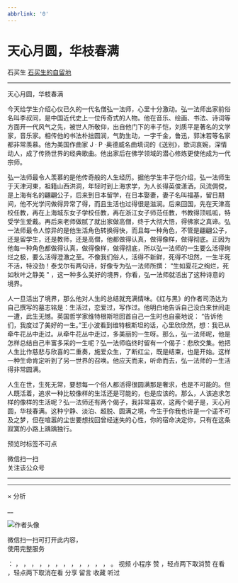 ```yaml
---
abbrlink: '0'
---
```

#  天心月圆，华枝春满

石买生  [ 石买生的自留地 ](javascript:void\(0\);)

__ _ _ _ _

天心月圆，华枝春满

今天给学生介绍心仪已久的一代名僧弘一法师，心里十分激动。弘一法师出家前俗名叫李叔同，是中国近代史上一位传奇式的人物。他在音乐、绘画、书法、诗词等方面开一代风气之先，被世人所敬仰，出自他门下的丰子恺，刘质平是著名的文学家，音乐家。相传他的书法朴拙圆润，气韵生动，一字千金，鲁迅，郭沫若等名家都非常羡慕。他为美国作曲家
J  ·  P  ·奥德威名曲填词的《送别》，歌词哀婉，深情动人，成了传扬世界的经典歌曲。他出家后在佛学领域的潜心修炼更使他成为一代宗师。

弘一法师最令人羡慕的是他传奇般的人生经历。据他学生丰子恺介绍，弘一法师生于天津河東，祖籍山西洪洞，年轻时到上海求学，为人长得英俊潇洒，风流倜傥，是上海有名的翩翩公子，后来到日本留学，在日本娶妻，妻子名叫福基，留日期间，他不光学问做得异常了得，而且生活也过得很是滋润。后来回国，先在天津高校任教，再在上海城东女子学校任教，再在浙江女子师范任教，书教得顶呱呱，特受学生爱戴。再后来老师做腻了就出家做高僧，终于大彻大悟，得佛家之真谛。弘一法师最令人惊异的是他生活角色转换得快，而且每一种角色，不管是翩翩公子，还是留学生，还是教师，还是高僧，他都做得认真，做得像样，做得彻底。正因为他每一种角色都做得认真，做得像样，做得彻底，所以弘一法师的一生要么活得绚烂之极，要么活得澄澈之至。不像我们俗人，活得不新鲜，死得不坦然，一生半死不活，特没劲！泰戈尔有两句诗，好像专为弘一法师所撰：
“生如夏花之绚烂，死如秋叶之静美  "  ，这一种多么美好的境界，你看，弘一法师就活出了这种诗意的境界。

人一旦活出了境界，那么他对人生的总结就充满情味。《红与黑》的作者司汤达为自己撰写的墓志铭是：生活过，恋爱过，写作过。他明白地告诉自己没白来世间走一遭，此生无憾。英国哲学家维特根斯坦回首自己一生时也自豪地说：
“告诉他们，我度过了美好的一生。”王小波看到维特根斯坦的话，心里欣欣然，想：我已从牵牛花丛中走过。从牵牛花丛中走过，多美丽的一生呀。那么，弘一法师呢，他是怎样总结自己丰富多采的一生呢？弘一法师临终时留有一个偈子：悲欣交集。他把人生比作慈悲与欣喜的二重奏，施爱众生，了断红尘，既是结束，也是开始。这样一种生命肯定听到了另一世界的召唤。他应天而来，听命而去，弘一法师的一生活得非常圆满。

人生在世，生死无常，要想每一个俗人都活得很圆满那是奢求，也是不可能的。但人既活着，追求一种比较像样的生活还是可能的，也是应该的。那么，人该追求怎样的像样的生活呢？弘一法师还有两个偈子，我非常喜欢，这两个偈子是，天心月圆，华枝春满。这种宁静、淡泊、超脱、圆满之境，今生于你我也许是一个遥不可及之梦，但在喧嚣的尘世要想找回曾经迷失的心性，你的宿命决定你，只有在这条寂寞的小路上踽踽独行。

  

预览时标签不可点

微信扫一扫  
关注该公众号





****



****



×  分析

__

![作者头像](http://mmbiz.qpic.cn/mmbiz_png/hVNLue76EhibricgkQZeT964ria54dgJkqVBX9ibyvn7PmGOltlupHdVshOibeQZDSypqiaIBNKdw8cwXfXfBZkPVgVg/0?wx_fmt=png)

微信扫一扫可打开此内容，  
使用完整服务

：  ，  ，  ，  ，  ，  ，  ，  ，  ，  ，  ，  ，  。  视频  小程序  赞  ，轻点两下取消赞  在看  ，轻点两下取消在看
分享  留言  收藏  听过

